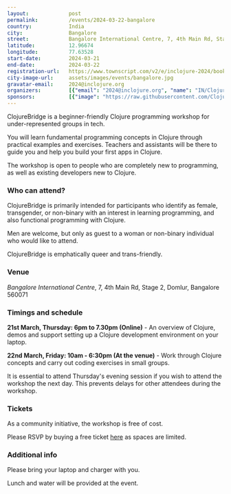 ```yaml
---
layout:             post
permalink:          /events/2024-03-22-bangalore
country:            India
city:               Bangalore
street:             Bangalore International Centre, 7, 4th Main Rd, Stage 2, Domlur
latitude:           12.96674
longitude:          77.63528
start-date:         2024-03-21
end-date:           2024-03-22
registration-url:   https://www.townscript.com/v2/e/inclojure-2024/booking/tickets
city-image-url:     assets/images/events/bangalore.jpg
gravatar-email:     2024@inclojure.org
organizers:         [{"email": "2024@inclojure.org", "name": "IN/Clojure", "twitter": "in_clojure"}, {"email": "alisha@nilenso.com", "github": "alishamohanty", "name": "Alisha Mohanty", "twitter": "withloveaal"}]
sponsors:           [{"image": "https://raw.githubusercontent.com/ClojureBridge/clojurebridge.github.io/master/assets/images/sponsors/logo-inclojure-white-bg.png"}]
---
```


ClojureBridge is a beginner-friendly Clojure programming workshop for under-represented groups in tech.

You will learn fundamental programming concepts in Clojure through practical examples and exercises. Teachers and assistants will be there to guide you and help you build your first apps in Clojure.

The workshop is open to people who are completely new to programming, as well as existing developers new to Clojure.

### Who can attend?

ClojureBridge is primarily intended for participants who identify as female, transgender, or non-binary with an interest in learning programming, and also functional programming with Clojure.

Men are welcome, but only as guest to a woman or non-binary individual who would like to attend.

ClojureBridge is emphatically queer and trans-friendly.

### Venue

_Bangalore International Centre_, 7, 4th Main Rd, Stage 2, Domlur, Bangalore 560071

### Timings and schedule

**21st March, Thursday: 6pm to 7.30pm (Online)** - An overview of Clojure, demos and support setting up a Clojure development environment on your laptop.

**22nd March, Friday: 10am - 6:30pm (At the venue)** - Work through Clojure concepts and carry out coding exercises in small groups.

It is essential to attend Thursday's evening session if you wish to attend the workshop the next day. This prevents delays for other attendees during the workshop.

### Tickets

As a community initiative, the workshop is free of cost.

Please RSVP by buying a free ticket [here](https://www.townscript.com/v2/e/inclojure-2024/booking/tickets) as spaces are limited.

### Additional info

Please bring your laptop and charger with you.

Lunch and water will be provided at the event.
